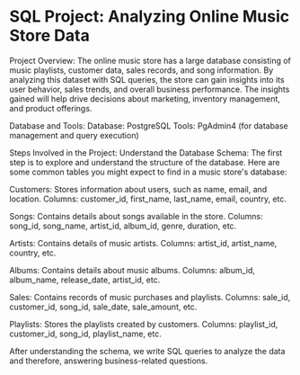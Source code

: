 # SQL Project: Analyzing Online Music Store Data

Project Overview:
The online music store has a large database consisting of music playlists, customer data, sales records, and song information. By analyzing this dataset with SQL queries, the store can gain insights into its user behavior, sales trends, and overall business performance. The insights gained will help drive decisions about marketing, inventory management, and product offerings.

Database and Tools:
Database: PostgreSQL
Tools: PgAdmin4 (for database management and query execution)

Steps Involved in the Project:
Understand the Database Schema: The first step is to explore and understand the structure of the database. Here are some common tables you might expect to find in a music store's database:

Customers: Stores information about users, such as name, email, and location.
Columns: customer_id, first_name, last_name, email, country, etc.

Songs: Contains details about songs available in the store.
Columns: song_id, song_name, artist_id, album_id, genre, duration, etc.

Artists: Contains details of music artists.
Columns: artist_id, artist_name, country, etc.

Albums: Contains details about music albums.
Columns: album_id, album_name, release_date, artist_id, etc.

Sales: Contains records of music purchases and playlists.
Columns: sale_id, customer_id, song_id, sale_date, sale_amount, etc.

Playlists: Stores the playlists created by customers.
Columns: playlist_id, customer_id, song_id, playlist_name, etc.

After understanding the schema, we write SQL queries to analyze the data and therefore, answering business-related questions.

